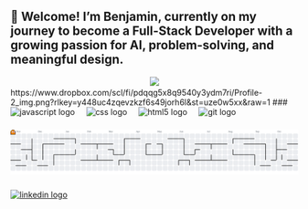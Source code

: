 ## 👋 Welcome! I’m Benjamin, currently on my journey to become a Full-Stack Developer with a growing passion for AI, problem-solving, and meaningful design.

<div align="center">
  <img height="200" src="https://www.dropbox.com/scl/fi/pdqqg5x8q9540y3ydm7ri/Profile-2_img.png?rlkey=y448uc4zqevzkzf6s49jorh6l&st=uze0w5xx&raw=1"  />
</div>
https://www.dropbox.com/scl/fi/pdqqg5x8q9540y3ydm7ri/Profile-2_img.png?rlkey=y448uc4zqevzkzf6s49jorh6l&st=uze0w5xx&raw=1
###

<div align="left">
  <img src="https://cdn.jsdelivr.net/gh/devicons/devicon/icons/javascript/javascript-original.svg" height="40" alt="javascript logo"  />
  <img width="12" />
  <img src="https://cdn.jsdelivr.net/gh/devicons/devicon/icons/css3/css3-original.svg" height="40" alt="css logo"  />
  <img width="12" />
  <img src="https://cdn.jsdelivr.net/gh/devicons/devicon/icons/html5/html5-original.svg" height="40" alt="html5 logo"  />
  <img width="12" />
  <img src="https://cdn.jsdelivr.net/gh/devicons/devicon/icons/git/git-original.svg" height="40" alt="git logo"  />
</div>

###

<picture>
  <source media="(prefers-color-scheme: dark)" srcset="https://raw.githubusercontent.com/B-Blarr/B-Blarr/output/pacman-contribution-graph-dark.svg">
  <source media="(prefers-color-scheme: light)" srcset="https://raw.githubusercontent.com/B-Blarr/B-Blarr/output/pacman-contribution-graph.svg">
  <img alt="pacman contribution graph" src="https://raw.githubusercontent.com/B-Blarr/B-Blarr/output/pacman-contribution-graph.svg">
</picture>

###

<div align="left">
  <a href="https://de.linkedin.com/" target="_blank">
    <img src="https://raw.githubusercontent.com/maurodesouza/profile-readme-generator/master/src/assets/icons/social/linkedin/default.svg" width="52" height="40" alt="linkedin logo"  />
  </a>
</div>

###
<!--
**B-Blarr/B-Blarr** is a ✨ _special_ ✨ repository because its `README.md` (this file) appears on your GitHub profile.

Here are some ideas to get you started:

- 🔭 I’m currently working on ...
- 🌱 I’m currently learning ...
- 👯 I’m looking to collaborate on ...
- 🤔 I’m looking for help with ...
- 💬 Ask me about ...
- 📫 How to reach me: ...
- 😄 Pronouns: ...
- ⚡ Fun fact: ...
-->
